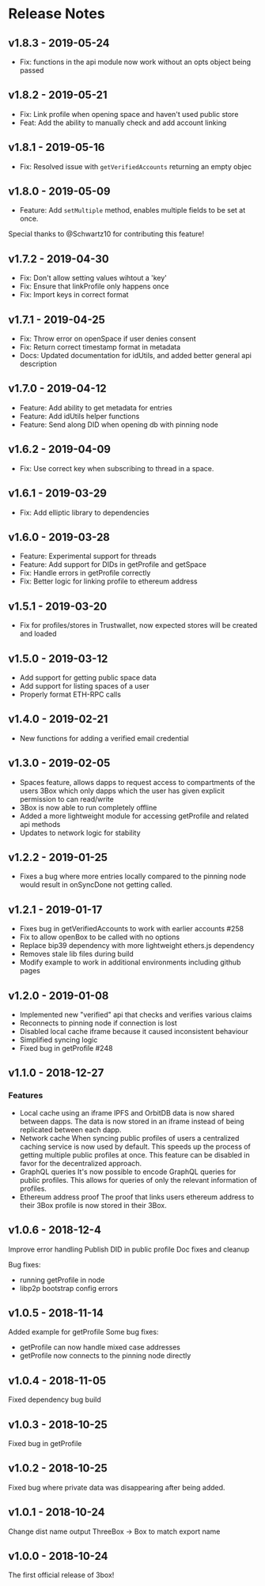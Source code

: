 # Release Notes

## v1.8.3 - 2019-05-24
* Fix: functions in the api module now work without an opts object being passed

## v1.8.2 - 2019-05-21
* Fix: Link profile when opening space and haven't used public store
* Feat: Add the ability to manually check and add account linking

## v1.8.1 - 2019-05-16
* Fix: Resolved issue with `getVerifiedAccounts` returning an empty objec

## v1.8.0 - 2019-05-09
* Feature: Add `setMultiple` method, enables multiple fields to be set at once.

Special thanks to @Schwartz10 for contributing this feature!

## v1.7.2 - 2019-04-30
* Fix: Don't allow setting values wihtout a 'key'
* Fix: Ensure that linkProfile only happens once
* Fix: Import keys in correct format

## v1.7.1 - 2019-04-25
* Fix: Throw error on openSpace if user denies consent
* Fix: Return correct timestamp format in metadata
* Docs: Updated documentation for idUtils, and added better general api description

## v1.7.0 - 2019-04-12
* Feature: Add ability to get metadata for entries
* Feature: Add idUtils helper functions
* Feature: Send along DID when opening db with pinning node

## v1.6.2 - 2019-04-09
* Fix: Use correct key when subscribing to thread in a space.

## v1.6.1 - 2019-03-29
* Fix: Add elliptic library to dependencies

## v1.6.0 - 2019-03-28
* Feature: Experimental support for threads
* Feature: Add support for DIDs in getProfile and getSpace
* Fix: Handle errors in getProfile correctly
* Fix: Better logic for linking profile to ethereum address

## v1.5.1 - 2019-03-20
* Fix for profiles/stores in Trustwallet, now expected stores will be created and loaded

## v1.5.0 - 2019-03-12
* Add support for getting public space data
* Add support for listing spaces of a user
* Properly format ETH-RPC calls

## v1.4.0 - 2019-02-21
* New functions for adding a verified email credential

## v1.3.0 - 2019-02-05
* Spaces feature, allows dapps to request access to compartments of the users 3Box which only dapps which the user has given explicit permission to can read/write
* 3Box is now able to run completely offline
* Added a more lightweight module for accessing getProfile and related api methods
* Updates to network logic for stability

## v1.2.2 - 2019-01-25
* Fixes a bug where more entries locally compared to the pinning node would result in onSyncDone not getting called.

## v1.2.1 - 2019-01-17
* Fixes bug in getVerifiedAccounts to work with earlier accounts #258
* Fix to allow openBox to be called with no options
* Replace bip39 dependency with more lightweight ethers.js dependency
* Removes stale lib files during build
* Modify example to work in additional environments including github pages

## v1.2.0 - 2019-01-08
* Implemented new "verified" api that checks and verifies various claims
* Reconnects to pinning node if connection is lost
* Disabled local cache iframe because it caused inconsistent behaviour
* Simplified syncing logic
* Fixed bug in getProfile #248

## v1.1.0 - 2018-12-27
### Features
* Local cache using an iframe
  IPFS and OrbitDB data is now shared between dapps. The data is now stored in an iframe instead of being replicated between each dapp.
* Network cache
  When syncing public profiles of users a centralized caching service is now used by default. This speeds up the process of getting multiple public profiles at once. This feature can be disabled in favor for the decentralized approach.
* GraphQL queries
  It's now possible to encode GraphQL queries for public profiles. This allows for queries of only the relevant information of profiles.
* Ethereum address proof
  The proof that links users ethereum address to their 3Box profile is now stored in their 3Box.

## v1.0.6 - 2018-12-4
Improve error handling
Publish DID in public profile
Doc fixes and cleanup

Bug fixes:
* running getProfile in node
* libp2p bootstrap config errors

## v1.0.5 - 2018-11-14
Added example for getProfile
Some bug fixes:
* getProfile can now handle mixed case addresses
* getProfile now connects to the pinning node directly

## v1.0.4 - 2018-11-05
Fixed dependency bug build

## v1.0.3 - 2018-10-25
Fixed bug in getProfile

## v1.0.2 - 2018-10-25
Fixed bug where private data was disappearing after being added.

## v1.0.1 - 2018-10-24
Change dist name output ThreeBox -> Box to match export name

## v1.0.0 - 2018-10-24
The first official release of 3box!

